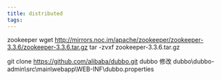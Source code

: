 ```yaml
---
title: distributed
tags:
---
```

zookeeper
wget http://mirrors.noc.im/apache/zookeeper/zookeeper-3.3.6/zookeeper-3.3.6.tar.gz
tar -zvxf zookeeper-3.3.6.tar.gz

git clone https://github.com/alibaba/dubbo.git dubbo
修改 dubbo\dubbo-admin\src\main\webapp\WEB-INF\dubbo.properties